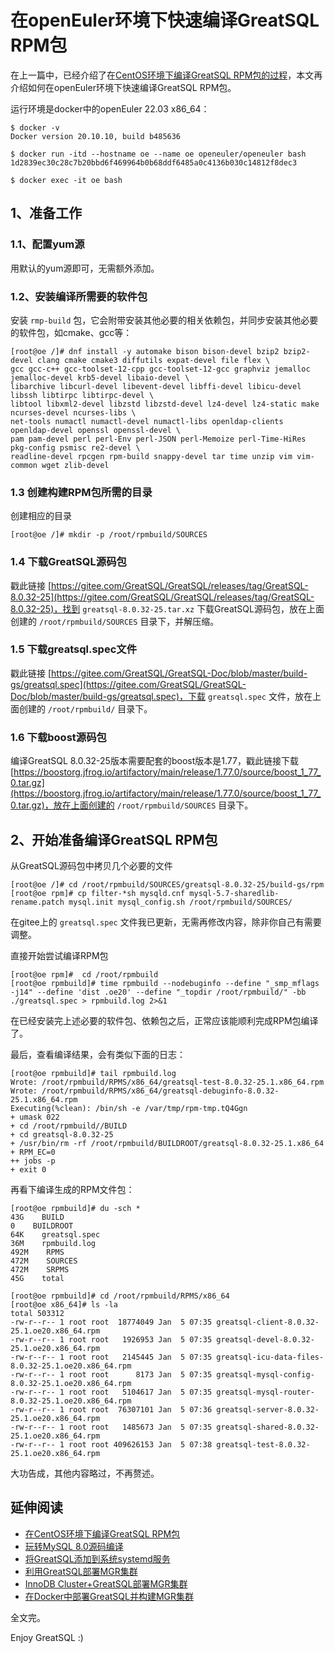 # 在openEuler环境下快速编译GreatSQL RPM包

在上一篇中，已经介绍了在[CentOS环境下编译GreatSQL RPM包的过程](https://mp.weixin.qq.com/s/IBliENob9nJ594PuAamL9A)，本文再介绍如何在openEuler环境下快速编译GreatSQL RPM包。

运行环境是docker中的openEuler 22.03 x86_64：
```
$ docker -v
Docker version 20.10.10, build b485636

$ docker run -itd --hostname oe --name oe openeuler/openeuler bash
1d2839ec30c28c7b20bbd6f469964b0b68ddf6485a0c4136b030c14812f8dec3

$ docker exec -it oe bash
```

## 1、准备工作
### 1.1、配置yum源
用默认的yum源即可，无需额外添加。

### 1.2、安装编译所需要的软件包
安装 `rmp-build` 包，它会附带安装其他必要的相关依赖包，并同步安装其他必要的软件包，如cmake、gcc等：
```
[root@oe /]# dnf install -y automake bison bison-devel bzip2 bzip2-devel clang cmake cmake3 diffutils expat-devel file flex \
gcc gcc-c++ gcc-toolset-12-cpp gcc-toolset-12-gcc graphviz jemalloc jemalloc-devel krb5-devel libaio-devel \
libarchive libcurl-devel libevent-devel libffi-devel libicu-devel libssh libtirpc libtirpc-devel \
libtool libxml2-devel libzstd libzstd-devel lz4-devel lz4-static make ncurses-devel ncurses-libs \
net-tools numactl numactl-devel numactl-libs openldap-clients openldap-devel openssl openssl-devel \
pam pam-devel perl perl-Env perl-JSON perl-Memoize perl-Time-HiRes pkg-config psmisc re2-devel \
readline-devel rpcgen rpm-build snappy-devel tar time unzip vim vim-common wget zlib-devel
```

### 1.3 创建构建RPM包所需的目录

创建相应的目录
```
[root@oe /]# mkdir -p /root/rpmbuild/SOURCES
```

### 1.4 下载GreatSQL源码包
戳此链接 [https://gitee.com/GreatSQL/GreatSQL/releases/tag/GreatSQL-8.0.32-25](https://gitee.com/GreatSQL/GreatSQL/releases/tag/GreatSQL-8.0.32-25)，找到 `greatsql-8.0.32-25.tar.xz` 下载GreatSQL源码包，放在上面创建的 `/root/rpmbuild/SOURCES` 目录下，并解压缩。

### 1.5 下载greatsql.spec文件
戳此链接 [https://gitee.com/GreatSQL/GreatSQL-Doc/blob/master/build-gs/greatsql.spec](https://gitee.com/GreatSQL/GreatSQL-Doc/blob/master/build-gs/greatsql.spec)，下载 `greatsql.spec` 文件，放在上面创建的 `/root/rpmbuild/` 目录下。

### 1.6 下载boost源码包
编译GreatSQL 8.0.32-25版本需要配套的boost版本是1.77，戳此链接下载 [https://boostorg.jfrog.io/artifactory/main/release/1.77.0/source/boost_1_77_0.tar.gz](https://boostorg.jfrog.io/artifactory/main/release/1.77.0/source/boost_1_77_0.tar.gz)，放在上面创建的 `/root/rpmbuild/SOURCES` 目录下。

## 2、开始准备编译GreatSQL RPM包

从GreatSQL源码包中拷贝几个必要的文件
```
[root@oe /]# cd /root/rpmbuild/SOURCES/greatsql-8.0.32-25/build-gs/rpm
[root@oe rpm]# cp filter-*sh mysqld.cnf mysql-5.7-sharedlib-rename.patch mysql.init mysql_config.sh /root/rpmbuild/SOURCES/
```

在gitee上的 `greatsql.spec` 文件我已更新，无需再修改内容，除非你自己有需要调整。

直接开始尝试编译RPM包
```
[root@oe rpm]#  cd /root/rpmbuild
[root@oe rpmbuild]# time rpmbuild --nodebuginfo --define "_smp_mflags -j14" --define 'dist .oe20' --define "_topdir /root/rpmbuild/" -bb ./greatsql.spec > rpmbuild.log 2>&1
```

在已经安装完上述必要的软件包、依赖包之后，正常应该能顺利完成RPM包编译了。

最后，查看编译结果，会有类似下面的日志：
```
[root@oe rpmbuild]# tail rpmbuild.log
Wrote: /root/rpmbuild/RPMS/x86_64/greatsql-test-8.0.32-25.1.x86_64.rpm
Wrote: /root/rpmbuild/RPMS/x86_64/greatsql-debuginfo-8.0.32-25.1.x86_64.rpm
Executing(%clean): /bin/sh -e /var/tmp/rpm-tmp.tQ4Ggn
+ umask 022
+ cd /root/rpmbuild//BUILD
+ cd greatsql-8.0.32-25
+ /usr/bin/rm -rf /root/rpmbuild/BUILDROOT/greatsql-8.0.32-25.1.x86_64
+ RPM_EC=0
++ jobs -p
+ exit 0
```

再看下编译生成的RPM文件包：
```
[root@oe rpmbuild]# du -sch *
43G    BUILD
0    BUILDROOT
64K    greatsql.spec
36M    rpmbuild.log
492M    RPMS
472M    SOURCES
472M    SRPMS
45G    total

[root@oe rpmbuild]# cd /root/rpmbuild/RPMS/x86_64
[root@oe x86_64]# ls -la
total 503312
-rw-r--r-- 1 root root  18774049 Jan  5 07:35 greatsql-client-8.0.32-25.1.oe20.x86_64.rpm
-rw-r--r-- 1 root root   1926953 Jan  5 07:35 greatsql-devel-8.0.32-25.1.oe20.x86_64.rpm
-rw-r--r-- 1 root root   2145445 Jan  5 07:35 greatsql-icu-data-files-8.0.32-25.1.oe20.x86_64.rpm
-rw-r--r-- 1 root root      8173 Jan  5 07:35 greatsql-mysql-config-8.0.32-25.1.oe20.x86_64.rpm
-rw-r--r-- 1 root root   5104617 Jan  5 07:35 greatsql-mysql-router-8.0.32-25.1.oe20.x86_64.rpm
-rw-r--r-- 1 root root  76307101 Jan  5 07:36 greatsql-server-8.0.32-25.1.oe20.x86_64.rpm
-rw-r--r-- 1 root root   1485673 Jan  5 07:35 greatsql-shared-8.0.32-25.1.oe20.x86_64.rpm
-rw-r--r-- 1 root root 409626153 Jan  5 07:38 greatsql-test-8.0.32-25.1.oe20.x86_64.rpm
```

大功告成，其他内容略过，不再赘述。

## 延伸阅读
- [在CentOS环境下编译GreatSQL RPM包](https://mp.weixin.qq.com/s/IBliENob9nJ594PuAamL9A)
- [玩转MySQL 8.0源码编译](https://mp.weixin.qq.com/s/Lrx-YYYWtHHaxLfY_UZ8GQ)
- [将GreatSQL添加到系统systemd服务](https://mp.weixin.qq.com/s/tSA-DrWT13GN45Csq2tQoA)
- [利用GreatSQL部署MGR集群](https://mp.weixin.qq.com/s/gLaLybt46PqXlV4qWFfyng)
- [InnoDB Cluster+GreatSQL部署MGR集群](https://mp.weixin.qq.com/s/1QUt-rK_5L_UnaLClyve1w)
- [在Docker中部署GreatSQL并构建MGR集群](https://mp.weixin.qq.com/s/CfrYEQD54EXD9mLJJPGs-A)

全文完。

Enjoy GreatSQL :)

